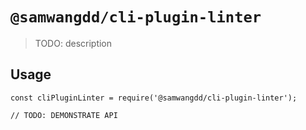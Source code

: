 # `@samwangdd/cli-plugin-linter`

> TODO: description

## Usage

```
const cliPluginLinter = require('@samwangdd/cli-plugin-linter');

// TODO: DEMONSTRATE API
```
